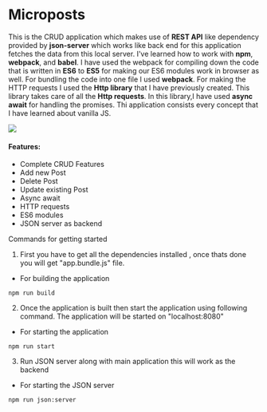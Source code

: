 # Microposts

This is the CRUD application which makes use of **REST API** like dependency provided by **json-server** which works like back end for this application fetches the data from this local server. I've learned how to work with **npm**, **webpack**, and **babel**. I have used the webpack for compiling down the code that is written in **ES6** to **ES5** for making our ES6 modules work in browser as well. For bundling the code into one file I used **webpack**. For making the HTTP requests I used the **Http library** that I have previously created. This library takes care of all the **Http requests**. In this library,I have used **async await** for handling the promises. Thi application consists every concept that I have learned about vanilla JS.

![](https://i.postimg.cc/hPQBhnXw/Micropost2.jpg)

#### Features:

-   Complete CRUD Features
-   Add new Post
-   Delete Post
-   Update existing Post
-   Async await
-   HTTP requests
-   ES6 modules
-   JSON server as backend

Commands for getting started

1. First you have to get all the dependencies installed , once thats done you will get "app.bundle.js" file.

-   For building the application

```
npm run build
```

2. Once the application is built then start the application using following command. The application will be started on "localhost:8080"

-   For starting the application

```
npm run start
```

3. Run JSON server along with main application this will work as the backend

-   For starting the JSON server

```
npm run json:server
```

<!-- Check out the live site [here](https://calorie-app.netlify.app/) -->
